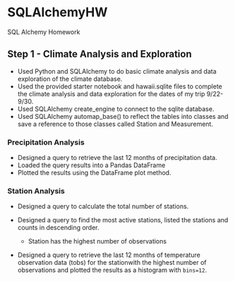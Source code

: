 # SQLAlchemyHW
SQL Alchemy Homework

## Step 1 - Climate Analysis and Exploration

* Used Python and SQLAlchemy to do basic climate analysis and data exploration of the climate database. 
* Used the provided starter notebook and hawaii.sqlite files to complete the climate analysis and data exploration for the dates of my trip 9/22-9/30.
* Used SQLAlchemy create_engine to connect to the sqlite database.
* Used SQLAlchemy automap_base() to reflect the tables into classes and save a reference to those classes called Station and Measurement.

### Precipitation Analysis

* Designed a query to retrieve the last 12 months of precipitation data.
* Loaded the query results into a Pandas DataFrame
* Plotted the results using the DataFrame plot method.

### Station Analysis

* Designed a query to calculate the total number of stations.
* Designed a query to find the most active stations, listed the stations and counts in descending order.
  * Station  has the highest number of observations

* Designed a query to retrieve the last 12 months of temperature observation data (tobs) for the stationwith the highest number of observations and plotted the results as a histogram with `bins=12`.

